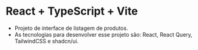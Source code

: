 # React + TypeScript + Vite

- Projeto de interface de listagem de produtos.
- As tecnologias para desenvolver esse projeto são: React, React Query, TailwindCSS e shadcn/ui.
